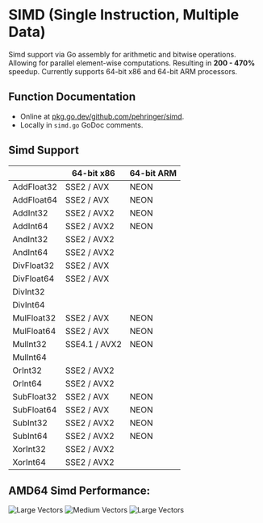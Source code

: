 # SIMD (Single Instruction, Multiple Data)
Simd support via Go assembly for arithmetic and bitwise operations.
Allowing for parallel element-wise computations.
Resulting in **200 - 470%** speedup.
Currently supports 64-bit x86 and 64-bit ARM processors.
## Function Documentation
- Online at [pkg.go.dev/github.com/pehringer/simd](https://pkg.go.dev/github.com/pehringer/simd).  
- Locally in ```simd.go``` GoDoc comments.
## Simd Support
|          |64-bit x86   |64-bit ARM|
|----------|-------------|----------|
|AddFloat32|SSE2 / AVX   |NEON      |
|AddFloat64|SSE2 / AVX   |NEON      |
|AddInt32  |SSE2 / AVX2  |NEON      |
|AddInt64  |SSE2 / AVX2  |NEON      |
|AndInt32  |SSE2 / AVX2  |          |
|AndInt64  |SSE2 / AVX2  |          |
|DivFloat32|SSE2 / AVX   |          |
|DivFloat64|SSE2 / AVX   |          |
|DivInt32  |             |          |
|DivInt64  |             |          |
|MulFloat32|SSE2 / AVX   |NEON      |
|MulFloat64|SSE2 / AVX   |NEON      |
|MulInt32  |SSE4.1 / AVX2|NEON      |
|MulInt64  |             |          |
|OrInt32   |SSE2 / AVX2  |          |
|OrInt64   |SSE2 / AVX2  |          |
|SubFloat32|SSE2 / AVX   |NEON      |
|SubFloat64|SSE2 / AVX   |NEON      |
|SubInt32  |SSE2 / AVX2  |NEON      |
|SubInt64  |SSE2 / AVX2  |NEON      |
|XorInt32  |SSE2 / AVX2  |          |
|XorInt64  |SSE2 / AVX2  |          |
## AMD64 Simd Performance:
![Large Vectors](images/LargeVectorsFloat32Addition.png)
![Medium Vectors](images/MediumVectorsFloat32Addition.png)
![Large Vectors](images/SmallVectorsFloat32Addition.png)  

